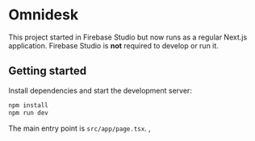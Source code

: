 # Omnidesk

This project started in Firebase Studio but now runs as a regular Next.js
application. Firebase Studio is **not** required to develop or run it.

## Getting started

Install dependencies and start the development server:

```bash
npm install
npm run dev
```

The main entry point is `src/app/page.tsx`.
,